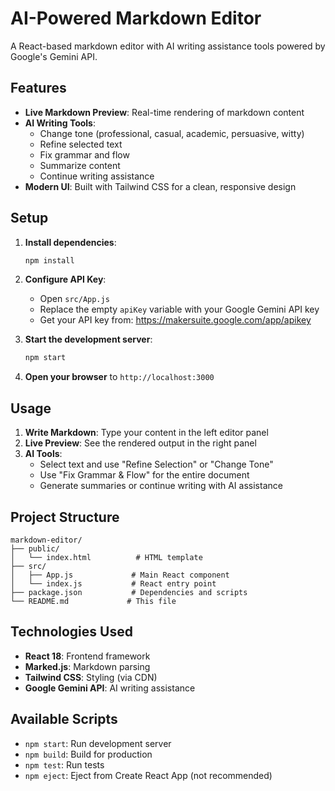 # AI-Powered Markdown Editor

A React-based markdown editor with AI writing assistance tools powered by Google's Gemini API.

## Features

- **Live Markdown Preview**: Real-time rendering of markdown content
- **AI Writing Tools**:
  - Change tone (professional, casual, academic, persuasive, witty)
  - Refine selected text
  - Fix grammar and flow
  - Summarize content
  - Continue writing assistance
- **Modern UI**: Built with Tailwind CSS for a clean, responsive design

## Setup

1. **Install dependencies**:
   ```bash
   npm install
   ```

2. **Configure API Key**:
   - Open `src/App.js`
   - Replace the empty `apiKey` variable with your Google Gemini API key
   - Get your API key from: https://makersuite.google.com/app/apikey

3. **Start the development server**:
   ```bash
   npm start
   ```

4. **Open your browser** to `http://localhost:3000`

## Usage

1. **Write Markdown**: Type your content in the left editor panel
2. **Live Preview**: See the rendered output in the right panel
3. **AI Tools**: 
   - Select text and use "Refine Selection" or "Change Tone"
   - Use "Fix Grammar & Flow" for the entire document
   - Generate summaries or continue writing with AI assistance

## Project Structure

```
markdown-editor/
├── public/
│   └── index.html          # HTML template
├── src/
│   ├── App.js             # Main React component
│   └── index.js           # React entry point
├── package.json           # Dependencies and scripts
└── README.md             # This file
```

## Technologies Used

- **React 18**: Frontend framework
- **Marked.js**: Markdown parsing
- **Tailwind CSS**: Styling (via CDN)
- **Google Gemini API**: AI writing assistance

## Available Scripts

- `npm start`: Run development server
- `npm build`: Build for production
- `npm test`: Run tests
- `npm eject`: Eject from Create React App (not recommended)